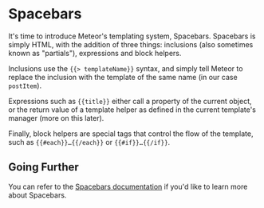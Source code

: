 # Spacebars

It's time to introduce Meteor's templating system, Spacebars. Spacebars is simply HTML, with the addition of three things: inclusions (also sometimes known as "partials"), expressions and block helpers.

Inclusions use the `{{> templateName}}` syntax, and simply tell Meteor to replace the inclusion with the template of the same name (in our case `postItem`).

Expressions such as `{{title}}` either call a property of the current object, or the return value of a template helper as defined in the current template's manager (more on this later).

Finally, block helpers are special tags that control the flow of the template, such as `{{#each}}…{{/each}}` or `{{#if}}…{{/if}}`.

## Going Further

You can refer to the [Spacebars documentation](https://github.com/meteor/meteor/blob/devel/packages/spacebars/README.md) if you'd like to learn more about Spacebars.